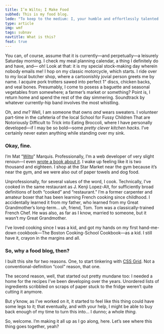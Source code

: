 ```yaml
---
title: I’m Wilto; I Make Food
subhed: This is my food blog. 
lede: "To keep to the medium: I, your humble and effortlessly talented narrator, have just awoken to the sound of birds singing and clear blue skies."
type: article
img: wmf
tags: subnav
navtitle: What is this?
feat: true
---
```


You can, of course, assume that it is currently—and perpetually—a leisurely Saturday morning. I check my meal planning calendar, a thing I definitely do and have, and— oh! Look at that: it is my special stock-making day wherein nobody emails me! I hop on my classic motorcycle, which starts. I ride over to my local butcher shop, where a cartoonishly jovial person greets me by name. I acquire pork trotters sawed into perfect 1" discs, chicken backs, and veal bones. Presumably, I come to posess a baguette and seasonal vegetables from somewhere; a farmer’s market or something? Point is, I return home and spend the rest of the day simmering. Soundtrack by whatever currently-hip band involves the most whistling.

Oh, and _me_? Well, I am someone that owns _and_ wears sweaters. I volunteer part-time in the cafeteria of the local School for Fussy Children That are Notoriously Difficult to Trick into Eating Broccoli, where I have personally developed—if I may be so bold—some _pretty clever kitchen hacks_. I’ve certainly never eaten anything while standing over my sink. 

### Okay, fine.

I’m Mat “[Wilto](https://twitter.com/wilto)” Marquis. Professionally, I’m a web developer of very slight renoun—I even [wrote a book about it](https://abookapart.com/products/javascript-for-web-designers). I wake up feeling like it is two thousand and eighteen. I shop at the Star Market near the gym because it’s near the gym, and we were also out of paper towels and dog food. 

Unprofessionally, for several values of the word, I cook. Technically, I’ve cooked in the same restaurant as J. Kenji Lopez-Alt, for sufficiently broad definitions of both “cooked” and “restaurant.” I’m a former carpenter and amateur boxer that has been learning French cooking since childhood. I accidentally learned it from my father, who learned from my Great Grandmother’s long-term… uh, friend, Tom. Tom was a classically-trained French Chef. He was also, as far as I know, married to someone, but it wasn’t my Great Grandmother.

I’ve loved cooking since I was a kid, and got my hands on my first hand-me-down cookbook—The Boston Cooking-School Cookbook—as a kid. I still have it, crayon in the margins and all.

### So, why a food blog, then?

I built this site for two reasons. One, to start tinkering with [CSS Grid](https://github.com/Wilto/wilto-makes-food/blob/master/_src/_assets/css/layout-grid.css). Not a conventional-definition “cool” reason, that one.

The second reason, well, that started out pretty mundane too: I needed a home for the recipes I’ve been developing over the years. Unordered lists of ingredients scribbled on scraps of paper stuck to the fridge weren’t quite cutting it anymore. 

But y’know, as I’ve worked on it, it started to feel like this thing could have some legs to it; that eventually, and with your help, I might be able to buy back enough of my time to turn this into… I dunno; a whole _thing_.

So, welcome. I’m making it all up as I go along, here. Let’s see where this thing goes together, yeah?
